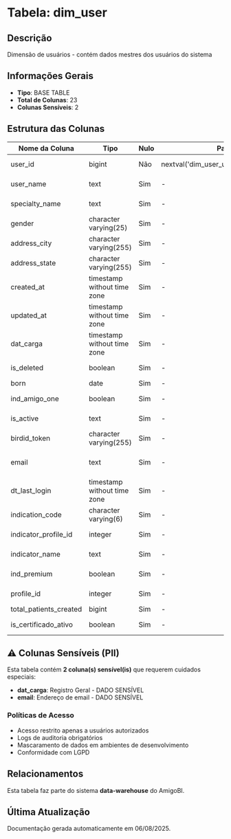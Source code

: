 # Tabela: dim_user

## Descrição
Dimensão de usuários - contém dados mestres dos usuários do sistema

## Informações Gerais
- **Tipo**: BASE TABLE
- **Total de Colunas**: 23
- **Colunas Sensíveis**: 2

## Estrutura das Colunas

| Nome da Coluna | Tipo | Nulo | Padrão | Descrição | Sensível |
|----------------|------|------|--------|-----------|----------|
| user_id | bigint | Não | nextval('dim_user_user_id_seq'::regclass) | Identificador único | Não |
| user_name | text | Sim | - | Campo de texto longo | Não |
| specialty_name | text | Sim | - | Campo de texto longo | Não |
| gender | character varying(25) | Sim | - | Campo de texto variável | Não |
| address_city | character varying(255) | Sim | - | Campo de texto variável | Não |
| address_state | character varying(255) | Sim | - | Campo de texto variável | Não |
| created_at | timestamp without time zone | Sim | - | Data e hora de criação | Não |
| updated_at | timestamp without time zone | Sim | - | Data e hora da última atualização | Não |
| dat_carga | timestamp without time zone | Sim | - | Registro Geral - DADO SENSÍVEL | 🔒 Sim |
| is_deleted | boolean | Sim | - | Indicador booleanodeleted | Não |
| born | date | Sim | - | Data | Não |
| ind_amigo_one | boolean | Sim | - | Valor verdadeiro/falso | Não |
| is_active | text | Sim | - | Indicador booleanoactive | Não |
| birdid_token | character varying(255) | Sim | - | Identificador único | Não |
| email | text | Sim | - | Endereço de email - DADO SENSÍVEL | 🔒 Sim |
| dt_last_login | timestamp without time zone | Sim | - | Data delast_login | Não |
| indication_code | character varying(6) | Sim | - | Campo de texto variável | Não |
| indicator_profile_id | integer | Sim | - | Identificador único | Não |
| indicator_name | text | Sim | - | Campo de texto longo | Não |
| ind_premium | boolean | Sim | - | Valor verdadeiro/falso | Não |
| profile_id | integer | Sim | - | Identificador único | Não |
| total_patients_created | bigint | Sim | - | Valor total | Não |
| is_certificado_ativo | boolean | Sim | - | Indicador se está ativo | Não |

## ⚠️ Colunas Sensíveis (PII)

Esta tabela contém **2 coluna(s) sensível(is)** que requerem cuidados especiais:

- **dat_carga**: Registro Geral - DADO SENSÍVEL
- **email**: Endereço de email - DADO SENSÍVEL

### Políticas de Acesso
- Acesso restrito apenas a usuários autorizados
- Logs de auditoria obrigatórios
- Mascaramento de dados em ambientes de desenvolvimento
- Conformidade com LGPD

## Relacionamentos
Esta tabela faz parte do sistema **data-warehouse** do AmigoBI.

## Última Atualização
Documentação gerada automaticamente em 06/08/2025.
